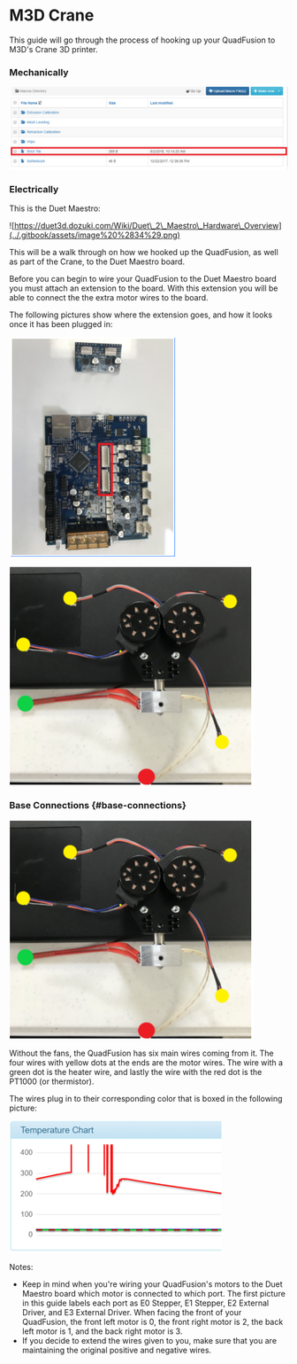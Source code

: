 # M3D Crane

This guide will go through the process of hooking up your QuadFusion to M3D's Crane 3D printer.  


### Mechanically

![](../.gitbook/assets/image%20%2851%29.png)







### Electrically

This is the Duet Maestro:

![https://duet3d.dozuki.com/Wiki/Duet\_2\_Maestro\_Hardware\_Overview](../.gitbook/assets/image%20%2834%29.png)

This will be a walk through on how we hooked up the QuadFusion, as well as part of the Crane, to the Duet Maestro board.

Before you can begin to wire your QuadFusion to the Duet Maestro board you must attach an extension to the board. With this extension you will be able to connect the the extra motor wires to the board.

The following pictures show where the extension goes, and how it looks once it has been plugged in: 

![](../.gitbook/assets/image%20%2855%29.png)

![](../.gitbook/assets/image%20%282%29.png)

### Base Connections {#base-connections}

![](../.gitbook/assets/image%20%285%29.png)

Without the fans, the QuadFusion has six main wires coming from it. The four wires with yellow dots at the ends are the motor wires. The wire with a green dot is the heater wire, and lastly the wire with the red dot is the PT1000 \(or thermistor\). 

The wires plug in to their corresponding color that is boxed in the following picture:

![](../.gitbook/assets/image%20%2840%29.png)

Notes:

* Keep in mind when you're wiring your QuadFusion's motors to the Duet Maestro board which motor is connected to which port. The first picture in this guide labels each port as E0 Stepper, E1 Stepper, E2 External Driver, and E3 External Driver. When facing the front of your QuadFusion, the front left motor is 0, the front right motor is 2, the back left motor is 1, and the back right motor is 3. 
* If you decide to extend the wires given to you, make sure that you are maintaining the original positive and negative wires. 

